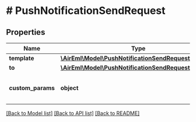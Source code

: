 # # PushNotificationSendRequest

## Properties

Name | Type | Description | Notes
------------ | ------------- | ------------- | -------------
**template** | [**\AirEml\Model\PushNotificationSendRequestTemplate**](PushNotificationSendRequestTemplate.md) |  | [optional]
**to** | [**\AirEml\Model\PushNotificationSendRequestTo**](PushNotificationSendRequestTo.md) |  | [optional]
**custom_params** | **object** | The custom parameters of the notification. | [optional]

[[Back to Model list]](../../README.md#models) [[Back to API list]](../../README.md#endpoints) [[Back to README]](../../README.md)
